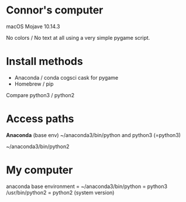 
# Connor's computer

macOS Mojave
10.14.3

No colors / No text at all using a very simple pygame script.

# Install methods

* Anaconda / conda cogsci cask for pygame
* Homebrew / pip

Compare python3 / python2


# Access paths


__Anaconda__ (base env) ~/anaconda3/bin/python and python3 (=python3)

~/anaconda3/bin/python2


# My computer

anaconda base environment = ~/anaconda3/bin/python = python3
/usr/bin/python2 = python2 (system version)


